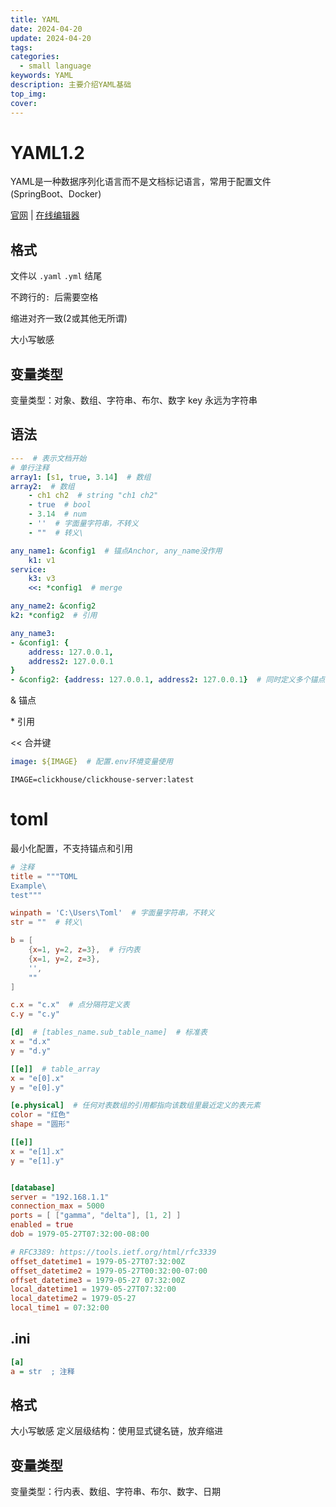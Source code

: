```yaml
---
title: YAML
date: 2024-04-20
update: 2024-04-20
tags:
categories:
  - small language
keywords: YAML
description: 主要介绍YAML基础
top_img:
cover:
---
```




# YAML1.2

YAML是一种数据序列化语言而不是文档标记语言，常用于配置文件(SpringBoot、Docker)

[官网](https://yaml.org/)	|	[在线编辑器](https://yaml.cn/)



## 格式

文件以 `.yaml` `.yml` 结尾

不跨行的`: `后需要空格

缩进对齐一致(2或其他无所谓)

大小写敏感



## 变量类型

变量类型：对象、数组、字符串、布尔、数字
key 永远为字符串



## 语法

```yaml
---  # 表示文档开始
# 单行注释
array1: [s1, true, 3.14]  # 数组
array2:  # 数组
	- ch1 ch2  # string "ch1 ch2"
	- true  # bool
	- 3.14  # num
	- ''  # 字面量字符串，不转义
	- ""  # 转义\
```

```yaml
any_name1: &config1  # 锚点Anchor, any_name没作用
    k1: v1
service:
    k3: v3
    <<: *config1  # merge
```

```yaml
any_name2: &config2
k2: *config2  # 引用
```

```yaml
any_name3: 
- &config1: {
	address: 127.0.0.1,
  	address2: 127.0.0.1
}
- &config2: {address: 127.0.0.1, address2: 127.0.0.1}  # 同时定义多个锚点
```

& 锚点

\* 引用

<< 合并键

```yaml
image: ${IMAGE}  # 配置.env环境变量使用
```

```env
IMAGE=clickhouse/clickhouse-server:latest
```



# toml

最小化配置，不支持锚点和引用

```toml
# 注释
title = """TOML
Example\
test"""

winpath = 'C:\Users\Toml'  # 字面量字符串，不转义
str = ""  # 转义\

b = [
	{x=1, y=2, z=3},  # 行内表
	{x=1, y=2, z=3},
	'',
	""
]

c.x = "c.x"  # 点分隔符定义表
c.y = "c.y"

[d]  # [tables_name.sub_table_name]  # 标准表
x = "d.x"
y = "d.y"

[[e]]  # table_array
x = "e[0].x"
y = "e[0].y"

[e.physical]  # 任何对表数组的引用都指向该数组里最近定义的表元素
color = "红色"
shape = "圆形"

[[e]]
x = "e[1].x"
y = "e[1].y"


[database]
server = "192.168.1.1"
connection_max = 5000
ports = [ ["gamma", "delta"], [1, 2] ]
enabled = true
dob = 1979-05-27T07:32:00-08:00

# RFC3389: https://tools.ietf.org/html/rfc3339
offset_datetime1 = 1979-05-27T07:32:00Z
offset_datetime2 = 1979-05-27T00:32:00-07:00
offset_datetime3 = 1979-05-27 07:32:00Z
local_datetime1 = 1979-05-27T07:32:00
local_datetime2 = 1979-05-27
local_time1 = 07:32:00

```



## .ini

```ini
[a]
a = str  ; 注释
```



## 格式

大小写敏感
定义层级结构：使用显式键名链，放弃缩进



## 变量类型

变量类型：行内表、数组、字符串、布尔、数字、日期























